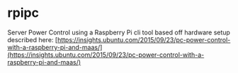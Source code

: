 # rpipc
Server Power Control using a Raspberry Pi
cli tool based off hardware setup described here: [https://insights.ubuntu.com/2015/09/23/pc-power-control-with-a-raspberry-pi-and-maas/](https://insights.ubuntu.com/2015/09/23/pc-power-control-with-a-raspberry-pi-and-maas/)

